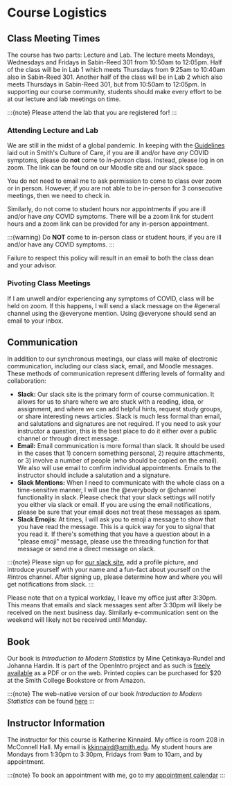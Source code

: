# Course Logistics

## Class Meeting Times

The course has two parts: Lecture and Lab. The lecture meets Mondays, Wednesdays and Fridays in Sabin-Reed 301 from 10:50am to 12:05pm. Half of the class will be in Lab 1 which meets Thursdays from 9:25am to 10:40am also in Sabin-Reed 301. Another half of the class will be in Lab 2 which also meets Thursdays in Sabin-Reed 301, but from 10:50am to 12:05pm. In supporting our course community, students should make every effort to be at our lecture and lab meetings on time.

:::{note}
Please attend the lab that you are registered for! 
:::

### Attending Lecture and Lab

We are still in the midst of a global pandemic. In keeping with the 
[Guidelines](https://www.smith.edu/covid19/guidelines-policies) laid out in 
Smith's Culture of Care, if you are ill and/or have _any_ COVID symptoms, 
please do **not** come to _in-person_ class. Instead, please log in on zoom. 
The link can be found on our Moodle site and our slack space. 

You do not need to email me to ask permission to come to class over zoom or in person. However, if you are not able to be in-person for 3 consecutive meetings, then we need to check in. 

Similarly, do not come to student hours nor appointments if you are ill and/or have _any_ COVID symptoms. There will be a zoom link for student hours and a zoom link can be provided for any in-person appointment. 

:::{warning}
Do **NOT** come to in-person class or student hours, if you are ill and/or have any COVID symptoms. 
:::

Failure to respect this policy will result in an email to both the class dean and your advisor. 

### Pivoting Class Meetings

If I am unwell and/or experiencing any symptoms of COVID, class will be held on zoom. If this happens, I will send a slack message on the #general channel using the @everyone mention. Using @everyone should send an email to your inbox. 

## Communication

In addition to our synchronous meetings, our class will make of electronic communication, including our class slack, email, and Moodle messages. These methods of communication represent differing levels of formality and collaboration:

- **Slack:** Our slack site is the primary form of course communication. It allows for us to share where we are stuck with a reading, idea, or assignment, and where we can add helpful hints, request study groups, or share interesting news articles. Slack is much less formal than email, and salutations and signatures are not required. If you need to ask your instructor a question, this is the best place to do it either over a public channel or through direct message. 
- **Email:** Email communication is more formal than slack. It should be used in the cases that 1) concern something personal, 2) require attachments, or 3) involve a number of people (who should be copied on the email). We also will use email to confirm individual appointments. Emails to the instructor should include a salutation and a signature. 
- **Slack Mentions:** When I need to communicate with the whole class on a time-sensitive manner, I will use the @everybody or @channel functionality in slack. Please check that your slack settings will notify you either via slack or email. If you are using the email notifications, please be sure that your email does not treat these messages as spam.
- **Slack Emojis:** At times, I will ask you to emoji a message to show that you have read the message. This is a quick way for you to signal that you read it. If there's something that you have a question about in a "please emoji" message, please use the threading function for that message or send me a direct message on slack. 

:::{note}
Please sign up for [our slack site](smi-sds-220-01-202201.slack.com), add a profile picture, and introduce yourself with your name and a fun-fact about yourself on the #intros channel. After signing up, please determine how and where you will get notifications from slack. 
:::

Please note that on a typical workday, I leave my office just after 3:30pm. This means that emails and slack messages sent after 3:30pm will likely be received on the next business day. Similarly e-communication sent on the weekend will likely not be received until Monday. 


## Book 

Our book is _Introduction to Modern Statistics_ by Mine Çetinkaya-Rundel and Johanna Hardin. It is part of the OpenIntro project and as such is [freely available](https://www.openintro.org/book/ims/) as a PDF or on the web. Printed copies can be purchased for $20 at the Smith College Bookstore or from Amazon. 

:::{note}
The web-native version of our book _Introduction to Modern Statistics_ can be found [here](https://openintro-ims.netlify.app/)
:::

## Instructor Information

The instructor for this course is Katherine Kinnaird. My office is room 208 in McConnell Hall. My email is kkinnaird@smith.edu. My student hours are Mondays from 1:30pm to 3:30pm, Fridays from 9am to 10am, and by appointment.

:::{note}
To book an appointment with me, go to my [appointment calendar](https://bit.ly/KinnairdAppts)
:::